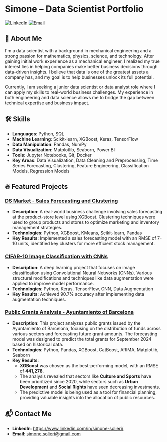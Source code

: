 # **Simone** – Data Scientist Portfolio
[![LinkedIn](https://img.shields.io/badge/LinkedIn-0077B5?style=for-the-badge&logo=linkedin&logoColor=white)](https://www.linkedin.com/in/simone-solieri/)
[![Email](https://img.shields.io/badge/Email-D14836?style=for-the-badge&logo=gmail&logoColor=white)](mailto:simone.solieri@gmail.com)

## 👋 **About Me**

I'm a data scientist with a background in mechanical engineering and a strong passion for mathematics, physics, science, and technology. After gaining initial work experience as a mechanical engineer, I realized my true interest lies in helping companies make better business decisions through data-driven insights. I believe that data is one of the greatest assets a company has, and my goal is to help businesses unlock its full potential.

Currently, I am seeking a junior data scientist or data analyst role where I can apply my skills to real-world business challenges. My experience in both engineering and data science allows me to bridge the gap between technical expertise and business impact.

## 🛠️ **Skills**
- **Languages**: Python, SQL
- **Machine Learning**: Scikit-learn, XGBoost, Keras, TensorFlow
- **Data Manipulation**: Pandas, NumPy
- **Data Visualization**: Matplotlib, Seaborn, Power BI
- **Tools**: Jupyter Notebooks, Git, Docker
- **Key Areas**: Data Visualization, Data Cleaning and Preprocessing, Time Series Forecasting, Clustering, Feature Engineering, Classification Models, Regression Models

## 🔥 **Featured Projects**

### [DS Market - Sales Forecasting and Clustering](https://github.com/sisolieri/ds-market-data-science-final-project)
- **Description**: A real-world business challenge involving sales forecasting at the product-store level using XGBoost. Clustering techniques were used to group products and stores to optimize marketing and inventory management strategies.
- **Technologies**: Python, XGBoost, KMeans, Scikit-learn, Pandas
- **Key Results**: Implemented a sales forecasting model with an RMSE of 7-10 units, identified key clusters for more efficient stock management.

### [CIFAR-10 Image Classification with CNNs](https://github.com/sisolieri/CNN-CIFAR10-classification)
- **Description**: A deep learning project that focuses on image classification using Convolutional Neural Networks (CNNs). Various structural modifications and techniques like data augmentation were applied to improve model performance.
- **Technologies**: Python, Keras, TensorFlow, CNN, Data Augmentation
- **Key Results**: Achieved 90.7% accuracy after implementing data augmentation techniques.

### [Public Grants Analysis - Ayuntamiento of Barcelona](https://github.com/sisolieri/Prova_DS_SaloOcupacio2024)
- **Description**: This project analyzes public grants issued by the Ayuntamiento of Barcelona, focusing on the distribution of funds across various sectors and forecasting future grant amounts. The forecasting model was designed to predict the total grants for September 2024 based on historical data.
- **Technologies**: Python, Pandas, XGBoost, CatBoost, ARIMA, Matplotlib, Seaborn
- **Key Results**: 
  - **XGBoost** was chosen as the best-performing model, with an RMSE of **441,278**.
  - The analysis revealed that sectors like **Culture and Sports** have been prioritized since 2020, while sectors such as **Urban Development** and **Social Rights** have seen decreasing investments.
  - The predictive model is being used as a tool for financial planning, providing valuable insights into the allocation of public resources.

## 📬 **Contact Me**
- **LinkedIn**: https://www.linkedin.com/in/simone-solieri/
- **Email**: simone.solieri@gmail.com
